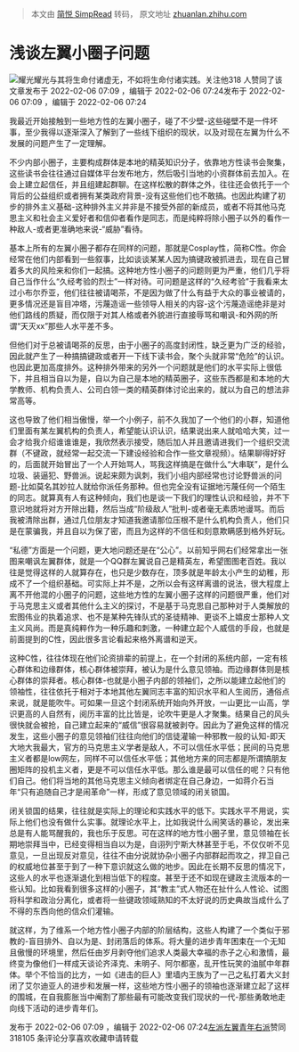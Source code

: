 > 本文由 [简悦 SimpRead](http://ksria.com/simpread/) 转码， 原文地址 [zhuanlan.zhihu.com](https://zhuanlan.zhihu.com/p/464235957)

浅谈左翼小圈子问题
=========

![耀光](https://pic1.zhimg.com/v2-1b25e5f18362051a3da2b59d69f689ea_xs.jpg?source=172ae18b)耀光与其将生命付诸虚无，不如将生命付诸实践。​关注他318 人赞同了该文章发布于 2022-02-06 07:09 ，编辑于 2022-02-06 07:24发布于 2022-02-06 07:09 ，编辑于 2022-02-06 07:24

我最近开始接触到一些地方性的左翼小圈子，碰了不少壁-这些碰壁不是一件坏事，至少我得以逐渐深入了解到了一些线下组织的现状，以及对现在左翼为什么不发展的问题产生了一定理解。

不少内部小圈子，主要构成群体是本地的精英知识分子，依靠地方性读书会聚集，这些读书会往往通过自媒体平台发布地方，然后吸引当地的小资群体前去加入。在会上建立起信任，并且组建起群聊。在这样松散的群体之外，往往还会依托于一个背后的公益组织或者拥有某类政府背景-没有这些他们也不敢搞。也因此构建了初步的排外主义基础-这种排外主义并非是不接受外部的新成员，或者不将其他马克思主义和社会主义爱好者和信仰者看作是同志，而是纯粹将除小圈子以外的看作一种敌人-或者更准确地来说-“威胁”看待。

基本上所有的左翼小圈子都存在同样的问题，那就是Cosplay性，简称C性。你会经常在他们内部看到一些叙事，比如谈谈某某人因为搞键政被抓进去，现在自己冒着多大的风险来和你们一起搞。这种地方性小圈子的问题则更为严重，他们几乎将自己当作什么“久经考验的烈士”一样对待。可问题是这样的“久经考验”于我看来太过小布尔乔亚，他们往往被请喝茶，不是因为做了什么有益于大众的事业被请的，更多情况还是盲目冲塔，污蔑造谣一些领导人相关的内容-这个污蔑造谣绝非是对他们路线的质疑，而仅限于对其人格或者外貌进行直接辱骂和嘲讽-和外网的所谓“天灭xx”那些人水平差不多。

但他们对于总被请喝茶的反思，由于小圈子的高度封闭性，缺乏更为广泛的经验，因此就产生了一种搞搞键政或者开一下线下读书会，聚个头就非常“危险”的认识。也因此更加高度排外。这种排外带来的另外一个问题就是他们的水平实际上很低下，并且相当自以为是，自以为自己是本地的精英圈子，这些东西都是和本地的大学教师、机构负责人、公司白领一类的精英群体讨论出来的，就以为自己的想法非常高等。

这也导致了他们相当傲慢，举一个小例子，前不久我加了一个他们的小群，知道他们里面有某左翼机构的负责人，希望能认识认识，结果说出来人就哈哈大笑，过一会才给我介绍谁谁谁是，我欣然表示接受，随后加人并且邀请进我们一个组织交流群（不键政，就经常一起交流一下建设经验和合作一些文章视频）。结果聊得好好的，后面就开始冒出了一个人开始骂人，骂我这样搞是在做什么“大串联”，是什么垃圾、装逼犯、野兽派。说起来颇为讽刺，我们小组内部经常也讨论野兽派的问题-比如莫名其妙拉人就给你派任务那种。但也完全没有证据地污蔑任何一个陌生的同志。就算真有人有这种倾向，我们也是谈一下我们的理性认识和经验，并不下意识地就将对方开除出籍，然后当成“阶级敌人”批判-或者毫无素质地谩骂。而后我被清除出群，通过几位朋友才知道我邀请那位压根不是什么机构负责人，他们只是在蒙骗我，并且自以为保了密，而且为这样的不信任和刻意欺瞒感到格外好玩。

“私德”方面是一个问题，更大地问题还是在“公心”。以前知乎网右们经常拿出一张图来嘲讽左翼群体，就是一个QQ群左翼说自己是精英左，希望图图老百姓。我以往是觉得这样的人就算存在，也只是少数存在，顶多就是年龄太小产生的幼稚，形成不了一个组织基础。可实际上并不是，之所以会有这样离谱的说法，很大程度上离不开他混的小圈子的问题，这些地方性的左翼小圈子这样的问题很严重，他们对于马克思主义或者其他什么主义的探讨，不是基于马克思自己那种对于人类解放的宏图伟业的执着追求、也不是某种先锋队式的圣徒精神、更谈不上嬉皮士那种人文主义风尚。而是真纯粹作为一种乐趣和刺激，一种建立起个人威信的手段，也就是前面提到的C性，因此很多言论看起来格外离谱和逆天。

这种C性，往往体现在他们论资排辈的前提上，在一个封闭的系统内部，一定有核心群体和边缘群体，核心群体被崇拜，被认为是什么意见领袖。而边缘群体则是核心群体的崇拜者。核心群体-也就是小圈子内部的领袖们，之所以能建立起他们的领袖性，往往依托于相对于本地其他左翼同志丰富的知识水平和人生阅历，通俗点来说，就是能吹牛。可如果一旦这个封闭系统开始向外开放，一山更比一山高，学识更高的人自然有，阅历丰富的比比皆是，论吹牛更是人才聚集。结果自己的风头很快就会被抢，自己建立起来的“威信”很容易就被剥夺。因此为了避免这样的情况发生，这些小圈子的意见领袖们往往向他们的信徒灌输一种邪教一般的认知-即天大地大我最大，官方的马克思主义学者是敌人，不可以信任水平低；民间的马克思主义者都是low网左，同样不可以信任水平低；其他地方来的同志都是所谓搞朋友圈矩阵的投机主义者，更是不可以信任水平低。那么谁是最可以信任的呢？只有他们自己。他们将当地的其他马克思主义倾向者绑定在自己身边，一如蒋介石当年“只有追随自己才是闹革命”一样，形成了意见领域的闭关锁国。

闭关锁国的结果，往往就是实际上的理论和实践水平的低下。实践水平不用说，实际上他们也没有做什么实事。就理论水平上，比如我说什么闹笑话的暴论，发出来总是有人能骂醒我的，我也乐于反思。可在这样的地方性小圈子里，意见领袖在长期地崇拜当中，已经变得相当自以为是，自诩列宁斯大林甚至于毛，不仅仅听不见意见，一旦出现反对意见，往往不由分说就协杂小圈子内部群起而攻之，捍卫自己的权威地位甚至于到了一种下意识就这么做的地步。因此在长期不反思的情况下，这些人的水平也逐渐退化到相当低下的程度。甚至于还不如现在键政主流版本的一些认知。比如我看到很多这样的小圈子，其“教主”式人物还在扯什么人性论、试图将科学和政治分离化，或者将一些键政领域熟知的不太好说的历史典故当成什么了不得的东西向他的信众们灌输。

就这样，为了维系一个地方性小圈子内部的阶层结构，这些人构建了一个类似于邪教的-盲目排外、自以为是、封闭落后的体系。将大量的进步青年困束在一个无知且傲慢的环境里，然后任由岁月剥夺他们追求人类最大幸福的赤子之心和激情，最终变为像他们一样成天谈论齐泽克、未明子、阿尔都塞，乱开性玩笑的油腻中年群体。举个不恰当的比方，一如《进击的巨人》里墙内王族为了一己之私打着大义封闭了艾尔迪亚人的进步和发展一样，这些地方性小圈子的领袖也逐渐建立起了这样的围城，在自我膨胀当中阉割了那些最有可能改变我们现状的一代-那些勇敢地走向线下活动的进步青年们。

发布于 2022-02-06 07:09 ，编辑于 2022-02-06 07:24[左派](//www.zhihu.com/topic/19613266)[左翼青年](//www.zhihu.com/topic/20114592)[右派](//www.zhihu.com/topic/19624464)​赞同 318​​105 条评论​分享​喜欢​收藏​申请转载​